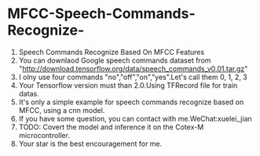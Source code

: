 # MFCC-Speech-Commands-Recognize-
1. Speech Commands Recognize Based On MFCC Features  
2. You can downlaod Google speech commands dataset from "http://download.tensorflow.org/data/speech_commands_v0.01.tar.gz"  
3. I olny use four commands "no","off","on","yes".Let's call them 0, 1, 2, 3  
4. Your Tensorflow version must than 2.0.Using TFRecord file for train datas.  
5. It's only a simple example for speech commands recognize based on MFCC, using a cnn model.  
6. If you have some question, you can contact with me.WeChat:xuelei_jian  
7. TODO: Covert the model and inference it on the Cotex-M microcontroller.    
8. Your star is the best encouragement for me.
